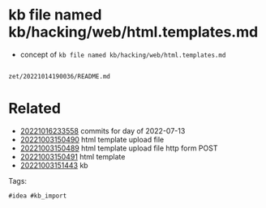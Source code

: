 # kb file named kb/hacking/web/html.templates.md

- concept of `kb file named kb/hacking/web/html.templates.md`

```
```

` zet/20221014190036/README.md `

# Related

- [20221016233558](/zet/20221016233558/README.md) commits for day of 2022-07-13
- [20221003150490](/zet/20221003150490/README.md) html template upload file
- [20221003150489](/zet/20221003150489/README.md) html template upload file http form POST
- [20221003150491](/zet/20221003150491/README.md) html template
- [20221003151443](/zet/20221003151443/README.md) kb

Tags:

    #idea #kb_import
